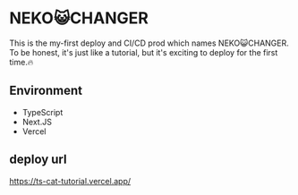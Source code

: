 #  NEKO😺CHANGER
This is the my-first deploy and CI/CD prod which names NEKO😺CHANGER.  
To be honest, it's just like a tutorial, but it's exciting to deploy for the first time.🔥
<br>

## Environment
- TypeScript
- Next.JS
- Vercel

## deploy url
https://ts-cat-tutorial.vercel.app/
